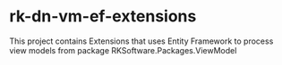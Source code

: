 # rk-dn-vm-ef-extensions
This project contains Extensions that uses Entity Framework to process view models from package RKSoftware.Packages.ViewModel
